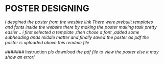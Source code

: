 # POSTER DESIGNING

*I desgined the poster from the wesbite [link](https://www.canva.com/design/DAEwDjF6434/ton9Y31nnVX3LwtJYx8Wlg/edit) There were prebuilt templates and fonts inside the  website  there by making the poster making task pretty easier .. i  first selected a template ,then chose a font ,added some subheading ands middle matter and finally saved the poster as pdf the poster is uploaded above this readme file*

####### Instruction
   *pls download the pdf file to view the poster else it may show an error!*
